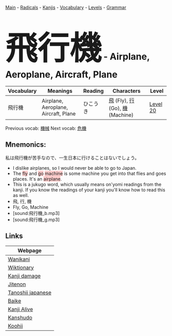 <style> bigfont {font-size: 100px}</style>
[Main](../README.md) -
[Radicals](../radicals.md) -
[Kanjis](../kanjis.md) -
[Vocabulary](../vocabulary.md) -
[Levels](../levels.md) -
[Grammar](../grammar.md)
# <bigfont> 飛行機</bigfont> - Airplane, Aeroplane, Aircraft, Plane 

| Vocabulary | Meanings | Reading | Characters | Level |
| --- | --- | --- | --- | --- |
| 飛行機 | Airplane, Aeroplane, Aircraft, Plane | ひこうき |  [飛](../kanjis/飛.md) (Fly), [行](../kanjis/行.md) (Go), [機](../kanjis/機.md) (Machine) | [Level 20](../levels/wk_level20.md) |

Previous vocab: [機械](機械.md) Next vocab: [危機](危機.md) 

## Mnemonics:
私は飛行機が苦手なので、一生日本に行けることはないでしょう。
* I dislike airplanes, so I would never be able to go to Japan.
* The <span style="background-color:#ffcccb"> fly</span> and <span style="background-color:#ffcccb"> go</span> <span style="background-color:#ffcccb"> machine</span> is some machine you get into that flies and goes places. It's an <span style="background-color:#ffcccb"> airplane</span>.
* This is a jukugo word, which usually means on'yomi readings from the kanji. If you know the readings of your kanji you'll know how to read this as well.
* 飛, 行, 機
* Fly, Go, Machine
* [sound:飛行機_b.mp3]
* [sound:飛行機_g.mp3]


## Links 

| Webpage |
| --- |
| [Wanikani          ](https://www.wanikani.com/kanji/飛行機) |
| [Wiktionary        ](https://en.wiktionary.org/wiki/飛行機) |
| [Kanji damage      ](http://www.kanjidamage.com/kanji/search?utf8=✓&q=飛行機) |
| [Jitenon           ](https://jitenon.com/kanji/飛行機) |
| [Tanoshii japanese ](https://www.tanoshiijapanese.com/dictionary/kanji.cfm?k=飛行機) |
| [Baike             ](https://baike.baidu.com/item/飛行機) |
| [Kanji Alive       ](https://app.kanjialive.com/飛行機) |
| [Kanshudo          ](https://www.kanshudo.com/searchmn?q=飛行機) |
| [Koohii            ](https://kanji.koohii.com/study/kanji/飛行機) |
